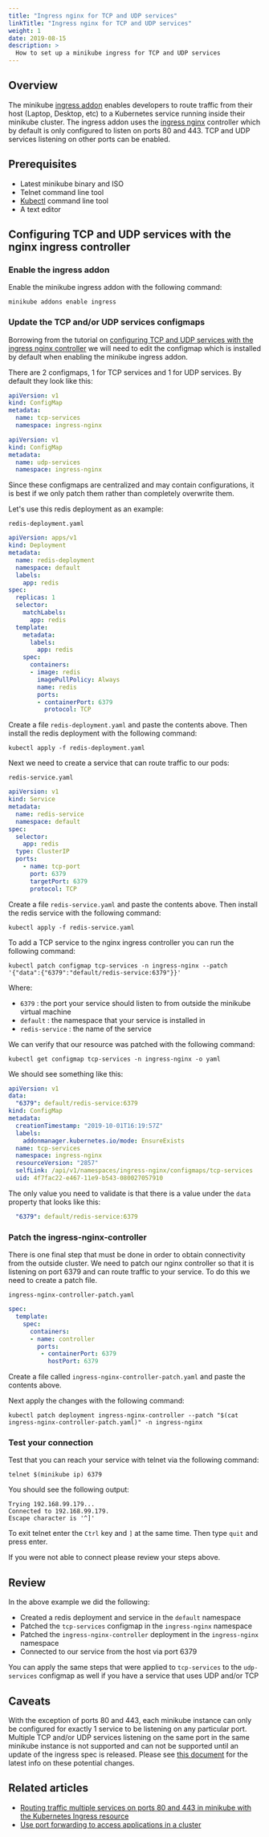 ```yaml
---
title: "Ingress nginx for TCP and UDP services"
linkTitle: "Ingress nginx for TCP and UDP services"
weight: 1
date: 2019-08-15
description: >
  How to set up a minikube ingress for TCP and UDP services
---
```


## Overview

The minikube [ingress addon](https://github.com/kubernetes/minikube/tree/master/deploy/addons/ingress) enables developers
to route traffic from their host (Laptop, Desktop, etc) to a Kubernetes service running inside their minikube cluster.
The ingress addon uses the [ingress nginx](https://github.com/kubernetes/ingress-nginx) controller which by default
is only configured to listen on ports 80 and 443. TCP and UDP services listening on other ports can be enabled.

## Prerequisites

- Latest minikube binary and ISO
- Telnet command line tool
- [Kubectl](https://kubernetes.io/docs/tasks/tools/install-kubectl/) command line tool
- A text editor

## Configuring TCP and UDP services with the nginx ingress controller

### Enable the ingress addon

Enable the minikube ingress addon with the following command:

```shell
minikube addons enable ingress
```

### Update the TCP and/or UDP services configmaps

Borrowing from the tutorial on [configuring TCP and UDP services with the ingress nginx controller](https://kubernetes.github.io/ingress-nginx/user-guide/exposing-tcp-udp-services/)
we will need to edit the configmap which is installed by default when enabling the minikube ingress addon.

There are 2 configmaps, 1 for TCP services and 1 for UDP services. By default they look like this:

```yaml
apiVersion: v1
kind: ConfigMap
metadata:
  name: tcp-services
  namespace: ingress-nginx
```

```yaml
apiVersion: v1
kind: ConfigMap
metadata:
  name: udp-services
  namespace: ingress-nginx
```

Since these configmaps are centralized and may contain configurations, it is best if we only patch them rather than completely overwrite them.

Let's use this redis deployment as an example:

`redis-deployment.yaml`
```yaml
apiVersion: apps/v1
kind: Deployment
metadata:
  name: redis-deployment
  namespace: default
  labels:
    app: redis
spec:
  replicas: 1
  selector:
    matchLabels:
      app: redis
  template:
    metadata:
      labels:
        app: redis
    spec:
      containers:
      - image: redis
        imagePullPolicy: Always
        name: redis
        ports:
        - containerPort: 6379
          protocol: TCP
```

Create a file `redis-deployment.yaml` and paste the contents above. Then install the redis deployment with the following command:

```shell
kubectl apply -f redis-deployment.yaml
```

Next we need to create a service that can route traffic to our pods:

`redis-service.yaml`
```yaml
apiVersion: v1
kind: Service
metadata:
  name: redis-service
  namespace: default
spec:
  selector:
    app: redis
  type: ClusterIP
  ports:
    - name: tcp-port
      port: 6379
      targetPort: 6379
      protocol: TCP
```

Create a file `redis-service.yaml` and paste the contents above. Then install the redis service with the following command:

```shell
kubectl apply -f redis-service.yaml
```

To add a TCP service to the nginx ingress controller you can run the following command:

```shell
kubectl patch configmap tcp-services -n ingress-nginx --patch '{"data":{"6379":"default/redis-service:6379"}}'
```

Where:

- `6379` : the port your service should listen to from outside the minikube virtual machine
- `default` : the namespace that your service is installed in
- `redis-service` : the name of the service

We can verify that our resource was patched with the following command:

```shell
kubectl get configmap tcp-services -n ingress-nginx -o yaml
```

We should see something like this:

```yaml
apiVersion: v1
data:
  "6379": default/redis-service:6379
kind: ConfigMap
metadata:
  creationTimestamp: "2019-10-01T16:19:57Z"
  labels:
    addonmanager.kubernetes.io/mode: EnsureExists
  name: tcp-services
  namespace: ingress-nginx
  resourceVersion: "2857"
  selfLink: /api/v1/namespaces/ingress-nginx/configmaps/tcp-services
  uid: 4f7fac22-e467-11e9-b543-080027057910
```

The only value you need to validate is that there is a value under the `data` property that looks like this:

```yaml
  "6379": default/redis-service:6379
```

### Patch the ingress-nginx-controller

There is one final step that must be done in order to obtain connectivity from the outside cluster.
We need to patch our nginx controller so that it is listening on port 6379 and can route traffic to your service. To do
this we need to create a patch file.

`ingress-nginx-controller-patch.yaml`
```yaml
spec:
  template:
    spec:
      containers:
      - name: controller
        ports:
         - containerPort: 6379
           hostPort: 6379
```

Create a file called `ingress-nginx-controller-patch.yaml` and paste the contents above.

Next apply the changes with the following command:

```shell
kubectl patch deployment ingress-nginx-controller --patch "$(cat ingress-nginx-controller-patch.yaml)" -n ingress-nginx
```

### Test your connection

Test that you can reach your service with telnet via the following command:

```shell
telnet $(minikube ip) 6379
```

You should see the following output:

```text
Trying 192.168.99.179...
Connected to 192.168.99.179.
Escape character is '^]'
```

To exit telnet enter the `Ctrl` key and `]` at the same time. Then type `quit` and press enter.

If you were not able to connect please review your steps above.

## Review

In the above example we did the following:

- Created a redis deployment and service in the `default` namespace
- Patched the `tcp-services` configmap in the `ingress-nginx` namespace
- Patched the `ingress-nginx-controller` deployment in the `ingress-nginx` namespace
- Connected to our service from the host via port 6379

You can apply the same steps that were applied to `tcp-services` to the `udp-services` configmap as well if you have a
service that uses UDP and/or TCP

## Caveats

With the exception of ports 80 and 443, each minikube instance can only be configured for exactly 1 service to be listening
on any particular port. Multiple TCP and/or UDP services listening on the same port in the same minikube instance is not supported
and can not be supported until an update of the ingress spec is released.
Please see [this document](https://docs.google.com/document/d/1BxYbDovMwnEqe8lj8JwHo8YxHAt3oC7ezhlFsG_tyag/edit#)
for the latest info on these potential changes.

## Related articles

- [Routing traffic multiple services on ports 80 and 443 in minikube with the Kubernetes Ingress resource](https://kubernetes.io/docs/tasks/access-application-cluster/ingress-minikube/)
- [Use port forwarding to access applications in a cluster](https://kubernetes.io/docs/tasks/access-application-cluster/port-forward-access-application-cluster/)
